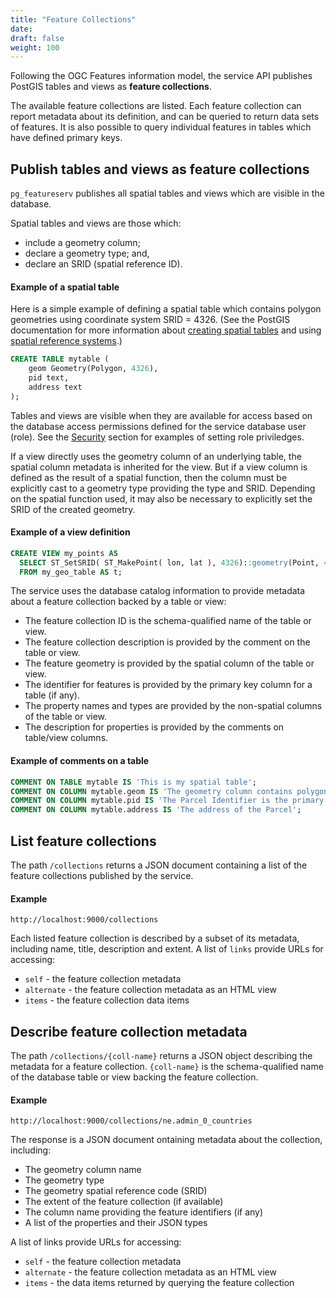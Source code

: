 ```yaml
---
title: "Feature Collections"
date:
draft: false
weight: 100
---
```


Following the OGC Features information model, the service API publishes
PostGIS tables and views as **feature collections**.

The available feature collections are listed.
Each feature collection can report metadata about its definition,
and can be queried to return data sets of features.
It is also possible to query individual features in tables which have
defined primary keys.

## Publish tables and views as feature collections

`pg_featureserv` publishes all spatial tables and views which are visible in the database.

Spatial tables and views are those which:

* include a geometry column;
* declare a geometry type; and,
* declare an SRID (spatial reference ID).

#### Example of a spatial table

Here is a simple example of defining a spatial table
which contains polygon geometries using coordinate system SRID = 4326.
(See the PostGIS documentation for more information about
[creating spatial tables](https://postgis.net/docs/manual-3.0/using_postgis_dbmanagement.html#Create_Spatial_Table)
and using [spatial reference systems](https://postgis.net/docs/manual-3.0/using_postgis_dbmanagement.html#spatial_ref_sys).)

```sql
CREATE TABLE mytable (
    geom Geometry(Polygon, 4326),
    pid text,
    address text
);
```

Tables and views are visible when they are available for access
based on the database access permissions defined for the service database user (role).
See the [Security](./security/) section for examples of setting role priviledges.

If a view directly uses the geometry column of an underlying table,
the spatial column metadata is inherited for the view.
But if a view column is defined as the result of a spatial function,
then the column must be explicitly cast to a geometry type providing the type and SRID.
Depending on the spatial function used, it may also be necessary to
explicitly set the SRID of the created geometry.

#### Example of a view definition
```sql
CREATE VIEW my_points AS
  SELECT ST_SetSRID( ST_MakePoint( lon, lat ), 4326)::geometry(Point, 4326)
  FROM my_geo_table AS t;
```

The service uses the database catalog information to provide metadata about a feature collection backed by a table or view:

* The feature collection ID is the schema-qualified name of the table or view.
* The feature collection description is provided by the comment on the table or view.
* The feature geometry is provided by the spatial column of the table or view.
* The identifier for features is provided by the primary key column for a table (if any).
* The property names and types are provided by the non-spatial columns of the table or view.
* The description for properties is provided by the comments on table/view columns.

#### Example of comments on a table
```sql
COMMENT ON TABLE mytable IS 'This is my spatial table';
COMMENT ON COLUMN mytable.geom IS 'The geometry column contains polygons in SRS 4326';
COMMENT ON COLUMN mytable.pid IS 'The Parcel Identifier is the primary key';
COMMENT ON COLUMN mytable.address IS 'The address of the Parcel';
```

## List feature collections

The path `/collections` returns a JSON document containing a list of the feature collections published by the service.

#### Example
```
http://localhost:9000/collections
```

Each listed feature collection is described by a subset of its metadata,
including name, title, description and extent.
A list of `links` provide URLs for accessing:

* `self` - the feature collection metadata
* `alternate` - the feature collection metadata as an HTML view
* `items` - the feature collection data items


## Describe feature collection metadata

The path `/collections/{coll-name}` returns a JSON object describing
the metadata for a feature collection.
`{coll-name}` is the schema-qualified name of the database table or view
backing the feature collection.

#### Example
```
http://localhost:9000/collections/ne.admin_0_countries
```

The response is a JSON document ontaining metadata about the collection, including:

* The geometry column name
* The geometry type
* The geometry spatial reference code (SRID)
* The extent of the feature collection (if available)
* The column name providing the feature identifiers (if any)
* A list of the properties and their JSON types

A list of links provide URLs for accessing:

* `self` - the feature collection metadata
* `alternate` - the feature collection metadata as an HTML view
* `items` - the data items returned by querying the feature collection
